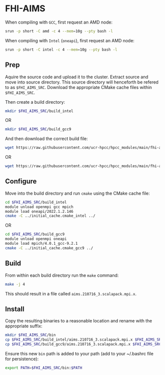 # FHI-AIMS

When compiling with `GCC`, first request an AMD node:

```bash
srun -p short -C amd -c 4 --mem=10g --pty bash -l
```

When compiling with `Intel` (`oneapi`), first request an AMD node:
```bash
srun -p short -C intel -c 4 --mem=10g --pty bash -l
```

## Prep

Aquire the source code and upload it to the cluster. Extract source and move into source directory. 
This source directory will henceforth be refered to as `$FHI_AIMS_SRC`.
Download the appropriate CMake cache files within `$FHI_AIMS_SRC`.

Then create a build directory:

```bash
mkdir $FHI_AIMS_SRC/build_intel
```

OR

```bash
mkdir $FHI_AIMS_SRC/build_gcc9
```

And then download the correct build file:

```bash
wget https://raw.githubusercontent.com/ucr-hpcc/hpcc_modules/main/fhi-aims/initial_cache.cmake_intel
```

OR 

```bash
wget https://raw.githubusercontent.com/ucr-hpcc/hpcc_modules/main/fhi-aims/initial_cache.cmake_gcc9
```

## Configure

Move into the build directory and run `cmake` using the CMake cache file:

```bash
cd $FHI_AIMS_SRC/build_intel
module unload openmpi gcc mpich
module load oneapi/2022.1.2.146
cmake -C ../initial_cache.cmake_intel ../
```

OR

```bash
cd $FHI_AIMS_SRC/build_gcc9
module unload openmpi oneapi
module load mpich/4.0.1_gcc-9.2.1
cmake -C ../initial_cache.cmake_gcc9 ../
```

## Build

From within each build directory run the `make` command:

```bash
make -j 4
```

This should result in a file called `aims.210716_3.scalapack.mpi.x`.

## Install

Copy the resulting binaries to a reasonable location and rename with the appropriate suffix:

```bash
mkdir $FHI_AIMS_SRC/bin
cp $FHI_AIMS_SRC/build_intel/aims.210716_3.scalapack.mpi.x $FHI_AIMS_SRC/bin/aims.210716_3.scalapack.mpi.x_intel
cp $FHI_AIMS_SRC/build_gcc9/aims.210716_3.scalapack.mpi.x $FHI_AIMS_SRC/bin/aims.210716_3.scalapack.mpi.x_gcc9
```

Ensure this new `bin` path is added to your path (add to your ~/.bashrc file for persistence):

```bash
export PATH=$FHI_AIMS_SRC/bin:$PATH
```
